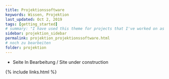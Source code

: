 ```yaml
---
title: Projektionssoftware
keywords: Wissen, Projektion
last_updated: Oct 2, 2019
tags: [getting_started]
# summary: "I have used this theme for projects that I've worked on as a professional technical writer."
sidebar: projektion_sidebar
permalink: projektion_projektionssoftware.html
# noch zu bearbeiten
folder: projektion
---
```


* Seite In Bearbeitung / Site under construction

{% include links.html %}
